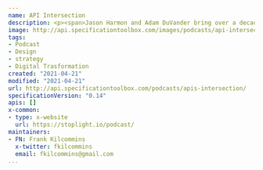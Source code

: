 ```yaml
---
name: API Intersection
description: <p><span>Jason Harmon and Adam DuVander bring over a decade of industry-recognized REST API experience to discuss topics around API design, governance, identity/auth versioning, and more.</span></p><p>Tune in to the new API Intersection podcast to hear from industry experts about how to save time, save money, and grow your business.</p><p>In the API Intersection, you'll learn from experienced API practitioners who transformed their organizations and get tangible advice to build quality APIs with collaborative API-first design. They'll answer listener questions, and discuss best practices on API design (definition, modeling, grammar), Governance (multi-team design, reviewing new APIs), Platform Transformation (culture, internal education, versioning) and more.</p>
image: http://api.specificationtoolbox.com/images/podcasts/api-intersection.png
tags:
- Podcast
- Design
- strategy
- Digital Trasformation
created: "2021-04-21"
modified: "2021-04-21"
url: http://api.specificationtoolbox.com/podcasts/apis-intersection/
specificationVersion: "0.14"
apis: []
x-common:
- type: x-website
  url: https://stoplight.io/podcast/
maintainers:
- FN: Frank Kilcommins
  x-twitter: fkilcommins
  email: fkilcommins@gmail.com
...
```

